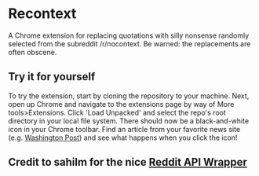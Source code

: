 # Recontext

A Chrome extension for replacing quotations with silly nonsense randomly selected from the subreddit /r/nocontext. Be warned: the replacements are often obscene. 

## Try it for yourself

To try the extension, start by cloning the repository to your machine. Next, open up Chrome and navigate to the extensions page by way of More tools>Extensions. 
Click 'Load Unpacked' and select the repo's root directory in your local file system. There should now be a black-and-white icon in your Chrome toolbar. 
Find an article from your favorite news site (e.g. [Washington Post](https://www.washingtonpost.com)) and see what happens when you click the icon!

## Credit to sahilm for the nice [Reddit API Wrapper](https://github.com/sahilm/reddit.js#readme)
